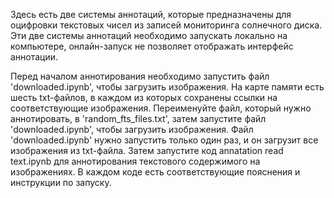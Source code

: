 Здесь есть две системы аннотаций, которые предназначены для оцифровки текстовых чисел из записей мониторинга солнечного диска. Эти две системы аннотаций необходимо запускать локально на компьютере, онлайн-запуск не позволяет отображать интерфейс аннотации.

Перед началом аннотирования необходимо запустить файл 'downloaded.ipynb', чтобы загрузить изображения. На карте памяти есть шесть txt-файлов, в каждом из которых сохранены ссылки на соответствующие изображения. Переименуйте файл, который нужно аннотировать, в 'random_fts_files.txt', затем запустите файл 'downloaded.ipynb', чтобы загрузить изображения. Файл 'downloaded.ipynb' нужно запустить только один раз, и он загрузит все изображения из txt-файла. Затем запустите код annatation read text.ipynb для аннотирования текстового содержимого на изображениях. В каждом коде есть соответствующие пояснения и инструкции по запуску.
